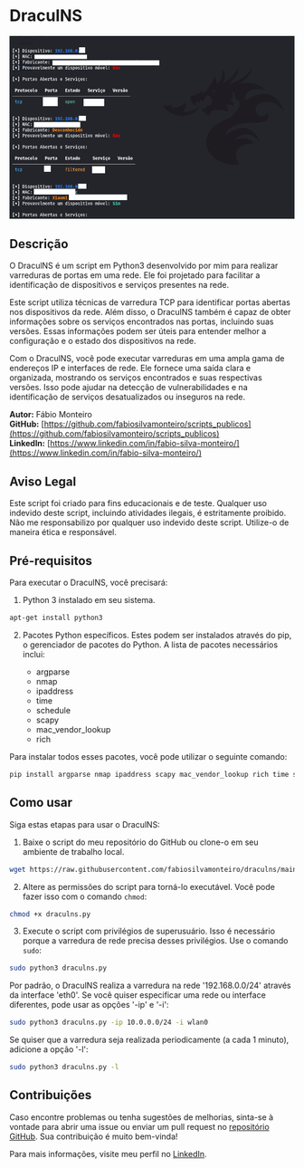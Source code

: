 # DraculNS

![Descrição da imagem](exemplo.png)

## Descrição

O DraculNS é um script em Python3 desenvolvido por mim para realizar varreduras de portas em uma rede. Ele foi projetado para facilitar a identificação de dispositivos e serviços presentes na rede.

Este script utiliza técnicas de varredura TCP para identificar portas abertas nos dispositivos da rede. Além disso, o DraculNS também é capaz de obter informações sobre os serviços encontrados nas portas, incluindo suas versões. Essas informações podem ser úteis para entender melhor a configuração e o estado dos dispositivos na rede.

Com o DraculNS, você pode executar varreduras em uma ampla gama de endereços IP e interfaces de rede. Ele fornece uma saída clara e organizada, mostrando os serviços encontrados e suas respectivas versões. Isso pode ajudar na detecção de vulnerabilidades e na identificação de serviços desatualizados ou inseguros na rede.

**Autor:** Fábio Monteiro  
**GitHub:** [https://github.com/fabiosilvamonteiro/scripts_publicos](https://github.com/fabiosilvamonteiro/scripts_publicos)  
**LinkedIn:** [https://www.linkedin.com/in/fabio-silva-monteiro/](https://www.linkedin.com/in/fabio-silva-monteiro/)  

## Aviso Legal

Este script foi criado para fins educacionais e de teste. Qualquer uso indevido deste script, incluindo atividades ilegais, é estritamente proibido. Não me responsabilizo por qualquer uso indevido deste script. Utilize-o de maneira ética e responsável.

## Pré-requisitos

Para executar o DraculNS, você precisará:

1. Python 3 instalado em seu sistema.

```bash
apt-get install python3
```

2. Pacotes Python específicos. Estes podem ser instalados através do pip, o gerenciador de pacotes do Python. A lista de pacotes necessários inclui:

   * argparse
   * nmap
   * ipaddress
   * time
   * schedule
   * scapy
   * mac_vendor_lookup
   * rich


Para instalar todos esses pacotes, você pode utilizar o seguinte comando:

```bash
pip install argparse nmap ipaddress scapy mac_vendor_lookup rich time schedule
```

## Como usar

Siga estas etapas para usar o DraculNS:

1. Baixe o script do meu repositório do GitHub ou clone-o em seu ambiente de trabalho local.

```bash
wget https://raw.githubusercontent.com/fabiosilvamonteiro/draculns/main/draculns.py
```

2. Altere as permissões do script para torná-lo executável. Você pode fazer isso com o comando `chmod`:

```bash
chmod +x draculns.py
```

3. Execute o script com privilégios de superusuário. Isso é necessário porque a varredura de rede precisa desses privilégios. Use o comando `sudo`:

```bash
sudo python3 draculns.py
```

Por padrão, o DraculNS realiza a varredura na rede '192.168.0.0/24' através da interface 'eth0'. Se você quiser especificar uma rede ou interface diferentes, pode usar as opções '-ip' e '-i':

```bash
sudo python3 draculns.py -ip 10.0.0.0/24 -i wlan0
```

Se quiser que a varredura seja realizada periodicamente (a cada 1 minuto), adicione a opção '-l':

```bash
sudo python3 draculns.py -l
```

## Contribuições

Caso encontre problemas ou tenha sugestões de melhorias, sinta-se à vontade para abrir uma issue ou enviar um pull request no [repositório GitHub](https://github.com/fabiosilvamonteiro/scripts_publicos). Sua contribuição é muito bem-vinda! 

Para mais informações, visite meu perfil no [LinkedIn](https://www.linkedin.com/in/fabio-silva-monteiro/).
